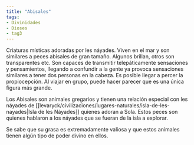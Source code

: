 ```yaml
---
title: "Abisales"
tags:
- Divinidades
- Dioses
- tag3
---
```

Criaturas místicas adoradas por les náyades. Viven en el mar y son similares a peces abisales de gran tamaño. Algunos brillan, otros son transparentes etc. Son capaces de transmitir telepáticamente sensaciones y pensamientos, llegando a confundir a la gente ya provoca sensaciones similares a tener dos personas en la cabeza. Es posible llegar a percer la propiocepción. Al viajar en grupo, puede hacer parecer que es una única figura más grande.

Los Abisales son animales gregarios y tienen una relación especial con les náyades de [[levaryck/civilizaciones/lugares-naturales/isla-de-les-nayades|Isla de les Náyades]] quienes adoran a Sola. Estos peces son quienes hablaron a los náyades que se fueran de la isla a explorar.

Se sabe que su grasa es extremadamente valiosa y que estos animales tienen algún tipo de poder divino en ellos.